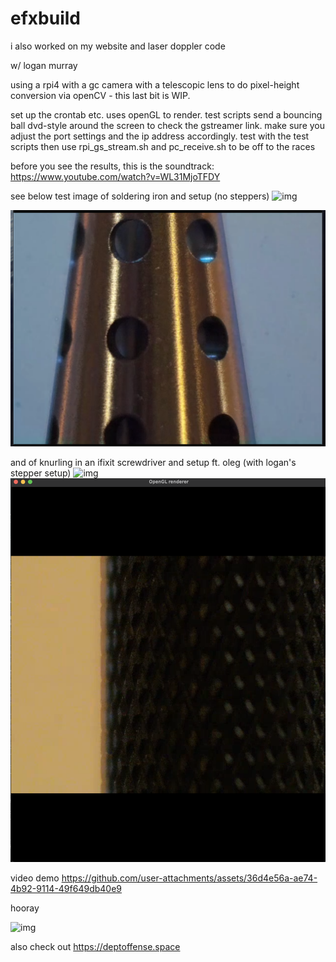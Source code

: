# efxbuild
i also worked on my website and laser doppler code

w/ logan murray

using a rpi4 with a gc camera with a telescopic lens to do pixel-height conversion via openCV - this last bit is WIP. 

set up the crontab etc. uses openGL to render. test scripts send a bouncing ball dvd-style around the screen to check the gstreamer link. make sure you adjust the port settings and the ip address accordingly. test with the test scripts then use rpi_gs_stream.sh and pc_receive.sh to be off to the races

before you see the results, this is the soundtrack:
https://www.youtube.com/watch?v=WL31MjoTFDY

see below test image of soldering iron and setup (no steppers)
![img](solder_setup.JPG)

![img](solder.png)

and of knurling in an ifixit screwdriver and setup ft. oleg (with logan's stepper setup)
![img](setup.JPG) 
![img](knurling.png)

video demo
https://github.com/user-attachments/assets/36d4e56a-ae74-4b92-9114-49f649db40e9



hooray

![img](yay.JPG)

also check out https://deptoffense.space
